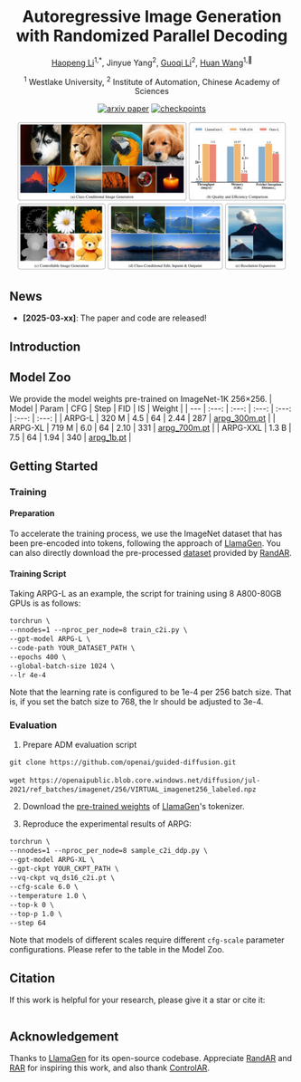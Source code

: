 <!-- # ARPG: Autoregressive Image Generation with Randomized Parallel Decoding
 -->
<div align ="center">
<h1>Autoregressive Image Generation with Randomized Parallel Decoding</h3>

[Haopeng Li](https://github.com/hp-l33)<sup>1,\*</sup>, Jinyue Yang<sup>2</sup>, [Guoqi Li](https://casialiguoqi.github.io)<sup>2</sup>, [Huan Wang](https://huanwang.tech)<sup>1,📧</sup>

<sup>1</sup> Westlake University,
<sup>2</sup> Institute of Automation, Chinese Academy of Sciences

[![arxiv paper](https://img.shields.io/badge/arXiv-Paper-red)]() [![checkpoints](https://img.shields.io/badge/HuggingFace-🤗-green)](https://huggingface.co/hp-l33/ARPG)

</div>

<p align="center">
<img src="assets/title.jpg" width=95%>
<p>

## News
* **[2025-03-xx]**: The paper and code are released!


## Introduction

## Model Zoo
We provide the model weights pre-trained on ImageNet-1K 256$\times$256.
| Model | Param | CFG | Step | FID | IS | Weight |
| --- | :---: | :---: | :---: | :---: | :---: | :---: |
| ARPG-L | 320 M | 4.5 | 64 | 2.44 | 287 | [arpg_300m.pt](https://huggingface.co/hp-l33/ARPG/blob/main/arpg_300m.pt) |
| ARPG-XL | 719 M | 6.0 | 64 | 2.10 | 331 | [arpg_700m.pt](https://huggingface.co/hp-l33/ARPG/blob/main/arpg_700m.pt) |
| ARPG-XXL | 1.3 B | 7.5 | 64 | 1.94 | 340 | [arpg_1b.pt](https://huggingface.co/hp-l33/ARPG/blob/main/arpg_1b.pt) |


## Getting Started

### Training
#### Preparation
To accelerate the training process, we use the ImageNet dataset that has been pre-encoded into tokens, following the approach of [LlamaGen](https://github.com/FoundationVision/LlamaGen). You can also directly download the pre-processed [dataset](https://huggingface.co/ziqipang/RandAR/blob/main/imagenet-llamagen-adm-256_codes.tar) provided by [RandAR](https://github.com/ziqipang/RandAR).
#### Training Script
Taking ARPG-L as an example, the script for training using 8 A800-80GB GPUs is as follows:
```shell
torchrun \
--nnodes=1 --nproc_per_node=8 train_c2i.py \
--gpt-model ARPG-L \
--code-path YOUR_DATASET_PATH \
--epochs 400 \
--global-batch-size 1024 \
--lr 4e-4
```
Note that the learning rate is configured to be 1e-4 per 256 batch size. That is, if you set the batch size to 768, the lr should be adjusted to 3e-4.

### Evaluation
1. Prepare ADM evaluation script
```shell
git clone https://github.com/openai/guided-diffusion.git

wget https://openaipublic.blob.core.windows.net/diffusion/jul-2021/ref_batches/imagenet/256/VIRTUAL_imagenet256_labeled.npz
```
2. Download the [pre-trained weights](https://huggingface.co/FoundationVision/LlamaGen/resolve/main/vq_ds16_c2i.pt) of [LlamaGen](https://github.com/FoundationVision/LlamaGen)'s tokenizer.

  
3. Reproduce the experimental results of ARPG:
```shell
torchrun \
--nnodes=1 --nproc_per_node=8 sample_c2i_ddp.py \
--gpt-model ARPG-XL \
--gpt-ckpt YOUR_CKPT_PATH \
--vq-ckpt vq_ds16_c2i.pt \
--cfg-scale 6.0 \
--temperature 1.0 \
--top-k 0 \
--top-p 1.0 \
--step 64
```
Note that models of different scales require different `cfg-scale` parameter configurations. Please refer to the table in the Model Zoo.

## Citation
If this work is helpful for your research, please give it a star or cite it:
```bibtex

```

## Acknowledgement

Thanks to [LlamaGen](https://github.com/search?q=randar&type=repositories) for its open-source codebase. Appreciate [RandAR](https://github.com/search?q=randar&type=repositories) and [RAR](https://github.com/bytedance/1d-tokenizer/blob/main/README_RAR.md) for inspiring this work, and also thank [ControlAR](https://github.com/search?q=randar&type=repositories).